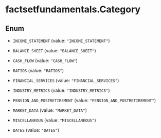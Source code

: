 # factsetfundamentals.Category

## Enum


* `INCOME_STATEMENT` (value: `"INCOME_STATEMENT"`)

* `BALANCE_SHEET` (value: `"BALANCE_SHEET"`)

* `CASH_FLOW` (value: `"CASH_FLOW"`)

* `RATIOS` (value: `"RATIOS"`)

* `FINANCIAL_SERVICES` (value: `"FINANCIAL_SERVICES"`)

* `INDUSTRY_METRICS` (value: `"INDUSTRY_METRICS"`)

* `PENSION_AND_POSTRETIREMENT` (value: `"PENSION_AND_POSTRETIREMENT"`)

* `MARKET_DATA` (value: `"MARKET_DATA"`)

* `MISCELLANEOUS` (value: `"MISCELLANEOUS"`)

* `DATES` (value: `"DATES"`)


